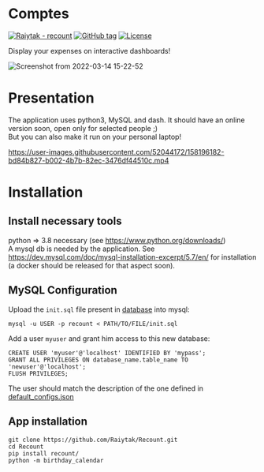 # Comptes
[![Raiytak - recount](https://img.shields.io/static/v1?label=Raiytak&message=recount&color=blueviolet&logo=github)](https://github.com/Raiytak/Recount "Go to GitHub repo")
[![GitHub tag](https://img.shields.io/github/tag/Raiytak/recount?include_prereleases=&sort=semver&color=blue)](https://github.com/Raiytak/Recount/tree/v0.1)
[![License](https://img.shields.io/badge/License-MIT-brightgreen)](#license)

Display your expenses on interactive dashboards!

![Screenshot from 2022-03-14 15-22-52](https://user-images.githubusercontent.com/52044172/158192160-43978b88-1006-40e4-8e1f-f11e18360bf8.png) 


# Presentation
The application uses python3, MySQL and dash. It should have an online version soon, open only for selected people ;) \
But you can also make it run on your personal laptop!

https://user-images.githubusercontent.com/52044172/158196182-bd84b827-b002-4b7b-82ec-3476df44510c.mp4


# Installation

## Install necessary tools
python => 3.8 necessary (see https://www.python.org/downloads/) \
A mysql db is needed by the application. See https://dev.mysql.com/doc/mysql-installation-excerpt/5.7/en/ for installation (a docker should be released for that aspect soon).

## MySQL Configuration
Upload the `init.sql` file present in [database](https://github.com/Raiytak/Recount/blob/master/database/init.sql) into mysql:
```
mysql -u USER -p recount < PATH/TO/FILE/init.sql
```
Add a user `myuser` and grant him access to this new database:
```
CREATE USER 'myuser'@'localhost' IDENTIFIED BY 'mypass';
GRANT ALL PRIVILEGES ON database_name.table_name TO 'newuser'@'localhost';
FLUSH PRIVILEGES;
```
The user should match the description of the one defined in [default_configs.json](https://github.com/Raiytak/Recount/blob/sanity-cleaning-core/recount/config/default_configs.json)


## App installation
```
git clone https://github.com/Raiytak/Recount.git
cd Recount
pip install recount/
python -m birthday_calendar
```



